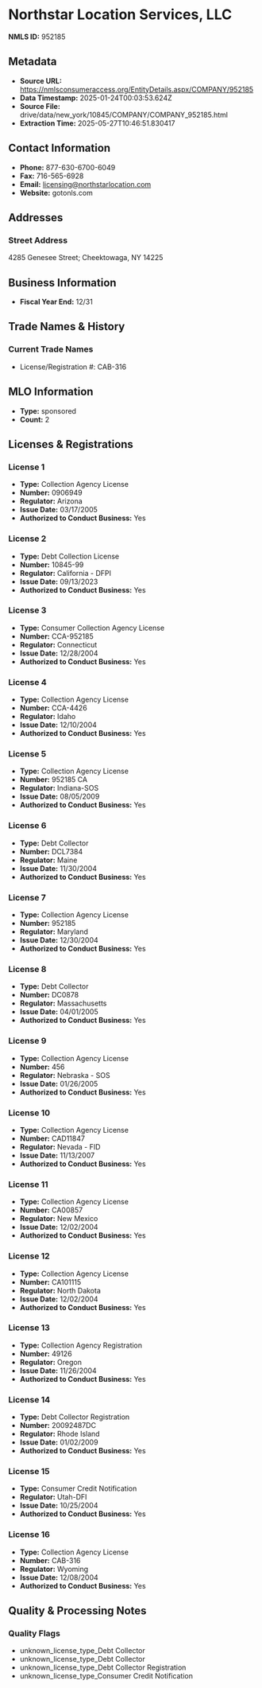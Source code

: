 # Northstar Location Services, LLC

**NMLS ID:** 952185

## Metadata
- **Source URL:** https://nmlsconsumeraccess.org/EntityDetails.aspx/COMPANY/952185
- **Data Timestamp:** 2025-01-24T00:03:53.624Z
- **Source File:** drive/data/new_york/10845/COMPANY/COMPANY_952185.html
- **Extraction Time:** 2025-05-27T10:46:51.830417

## Contact Information
- **Phone:** 877-630-6700-6049
- **Fax:** 716-565-6928
- **Email:** licensing@northstarlocation.com
- **Website:** gotonls.com

## Addresses
### Street Address
4285 Genesee Street; Cheektowaga, NY 14225

## Business Information
- **Fiscal Year End:** 12/31

## Trade Names & History
### Current Trade Names
- License/Registration #: CAB-316

## MLO Information
- **Type:** sponsored
- **Count:** 2

## Licenses & Registrations

### License 1
- **Type:** Collection Agency License
- **Number:** 0906949
- **Regulator:** Arizona
- **Issue Date:** 03/17/2005
- **Authorized to Conduct Business:** Yes

### License 2
- **Type:** Debt Collection License
- **Number:** 10845-99
- **Regulator:** California - DFPI
- **Issue Date:** 09/13/2023
- **Authorized to Conduct Business:** Yes

### License 3
- **Type:** Consumer Collection Agency License
- **Number:** CCA-952185
- **Regulator:** Connecticut
- **Issue Date:** 12/28/2004
- **Authorized to Conduct Business:** Yes

### License 4
- **Type:** Collection Agency License
- **Number:** CCA-4426
- **Regulator:** Idaho
- **Issue Date:** 12/10/2004
- **Authorized to Conduct Business:** Yes

### License 5
- **Type:** Collection Agency License
- **Number:** 952185 CA
- **Regulator:** Indiana-SOS
- **Issue Date:** 08/05/2009
- **Authorized to Conduct Business:** Yes

### License 6
- **Type:** Debt Collector
- **Number:** DCL7384
- **Regulator:** Maine
- **Issue Date:** 11/30/2004
- **Authorized to Conduct Business:** Yes

### License 7
- **Type:** Collection Agency License
- **Number:** 952185
- **Regulator:** Maryland
- **Issue Date:** 12/30/2004
- **Authorized to Conduct Business:** Yes

### License 8
- **Type:** Debt Collector
- **Number:** DC0878
- **Regulator:** Massachusetts
- **Issue Date:** 04/01/2005
- **Authorized to Conduct Business:** Yes

### License 9
- **Type:** Collection Agency License
- **Number:** 456
- **Regulator:** Nebraska - SOS
- **Issue Date:** 01/26/2005
- **Authorized to Conduct Business:** Yes

### License 10
- **Type:** Collection Agency License
- **Number:** CAD11847
- **Regulator:** Nevada - FID
- **Issue Date:** 11/13/2007
- **Authorized to Conduct Business:** Yes

### License 11
- **Type:** Collection Agency License
- **Number:** CA00857
- **Regulator:** New Mexico
- **Issue Date:** 12/02/2004
- **Authorized to Conduct Business:** Yes

### License 12
- **Type:** Collection Agency License
- **Number:** CA101115
- **Regulator:** North Dakota
- **Issue Date:** 12/02/2004
- **Authorized to Conduct Business:** Yes

### License 13
- **Type:** Collection Agency Registration
- **Number:** 49126
- **Regulator:** Oregon
- **Issue Date:** 11/26/2004
- **Authorized to Conduct Business:** Yes

### License 14
- **Type:** Debt Collector Registration
- **Number:** 20092487DC
- **Regulator:** Rhode Island
- **Issue Date:** 01/02/2009
- **Authorized to Conduct Business:** Yes

### License 15
- **Type:** Consumer Credit Notification
- **Regulator:** Utah-DFI
- **Issue Date:** 10/25/2004
- **Authorized to Conduct Business:** Yes

### License 16
- **Type:** Collection Agency License
- **Number:** CAB-316
- **Regulator:** Wyoming
- **Issue Date:** 12/08/2004
- **Authorized to Conduct Business:** Yes

## Quality & Processing Notes
### Quality Flags
- unknown_license_type_Debt Collector
- unknown_license_type_Debt Collector
- unknown_license_type_Debt Collector Registration
- unknown_license_type_Consumer Credit Notification
